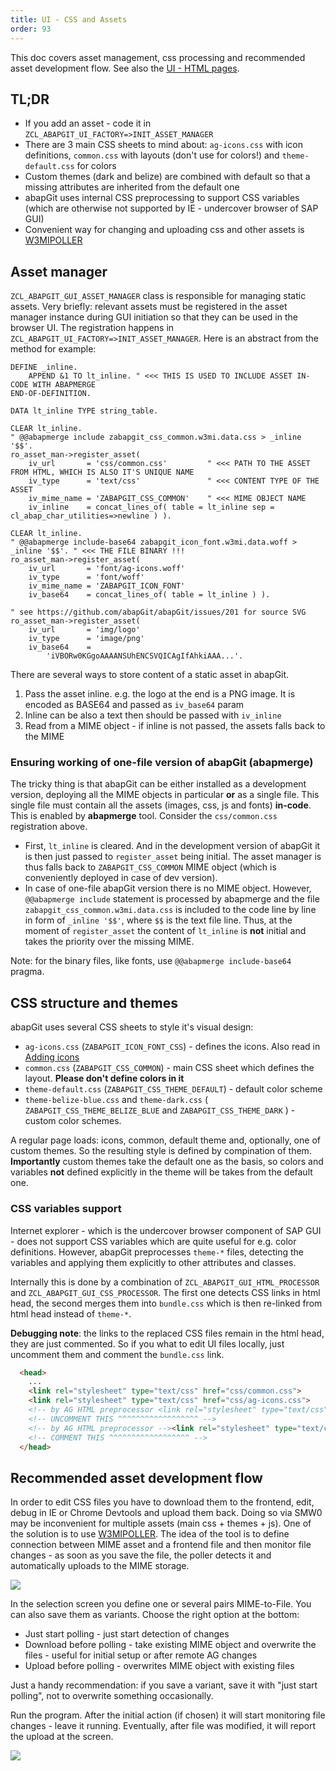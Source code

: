 ```yaml
---
title: UI - CSS and Assets
order: 93
---
```


This doc covers asset management, css processing and recommended asset development flow. See also the [UI - HTML pages](./developing-ui.html).

## TL;DR

- If you add an asset - code it in `ZCL_ABAPGIT_UI_FACTORY=>INIT_ASSET_MANAGER`
- There are 3 main CSS sheets to mind about: `ag-icons.css` with icon definitions, `common.css` with layouts (don't use for colors!) and `theme-default.css` for colors
- Custom themes (dark and belize) are combined with default so that a missing attributes are inherited from the default one
- abapGit uses internal CSS preprocessing to support CSS variables (which are otherwise not supported by IE - undercover browser of SAP GUI)
- Convenient way for changing and uploading css and other assets is [W3MIPOLLER](https://github.com/sbcgua/abap_w3mi_poller)


## Asset manager

`ZCL_ABAPGIT_GUI_ASSET_MANAGER` class is responsible for managing static assets. Very briefly: relevant assets must be registered in the asset manager instance during GUI initiation so that they can be used in the browser UI. The registration happens in `ZCL_ABAPGIT_UI_FACTORY=>INIT_ASSET_MANAGER`. Here is an abstract from the method for example:

```abap
DEFINE _inline.
    APPEND &1 TO lt_inline. " <<< THIS IS USED TO INCLUDE ASSET IN-CODE WITH ABAPMERGE
END-OF-DEFINITION.

DATA lt_inline TYPE string_table.

CLEAR lt_inline.
" @@abapmerge include zabapgit_css_common.w3mi.data.css > _inline '$$'.
ro_asset_man->register_asset(
    iv_url       = 'css/common.css'         " <<< PATH TO THE ASSET FROM HTML, WHICH IS ALSO IT'S UNIQUE NAME
    iv_type      = 'text/css'               " <<< CONTENT TYPE OF THE ASSET
    iv_mime_name = 'ZABAPGIT_CSS_COMMON'    " <<< MIME OBJECT NAME
    iv_inline    = concat_lines_of( table = lt_inline sep = cl_abap_char_utilities=>newline ) ).

CLEAR lt_inline.
" @@abapmerge include-base64 zabapgit_icon_font.w3mi.data.woff > _inline '$$'. " <<< THE FILE BINARY !!!
ro_asset_man->register_asset(
    iv_url       = 'font/ag-icons.woff'
    iv_type      = 'font/woff'
    iv_mime_name = 'ZABAPGIT_ICON_FONT'
    iv_base64    = concat_lines_of( table = lt_inline ) ).

" see https://github.com/abapGit/abapGit/issues/201 for source SVG
ro_asset_man->register_asset(
    iv_url       = 'img/logo'
    iv_type      = 'image/png'
    iv_base64    =
        'iVBORw0KGgoAAAANSUhENCSVQICAgIfAhkiAAA...'.

```

There are several ways to store content of a static asset in abapGit.

1. Pass the asset inline. e.g. the logo at the end is a PNG image. It is encoded as BASE64 and passed as `iv_base64` param
2. Inline can be also a text then should be passed with `iv_inline`
3. Read from a MIME object - if inline is not passed, the assets falls back to the MIME

### Ensuring working of one-file version of abapGit (abapmerge)

The tricky thing is that abapGit can be either installed as a development version, deploying all the MIME objects in particular **or** as a single file. This single file must contain all the assets (images, css, js and fonts) **in-code**. This is enabled by **abapmerge** tool. Consider the `css/common.css` registration above.

- First, `lt_inline` is cleared. And in the development version of abapGit it is then just passed to `register_asset` being initial. The asset manager is thus falls back to `ZABAPGIT_CSS_COMMON` MIME object (which is conveniently deployed in case of dev version).
- In case of one-file abapGit version there is no MIME object. However, `@@abapmerge include` statement is processed by abapmerge and the file `zabapgit_css_common.w3mi.data.css` is included to the code line by line in form of `_inline '$$'`, where `$$` is the text file line. Thus, at the moment of `register_asset` the content of `lt_inline` is **not** initial and takes the priority over the missing MIME.

Note: for the binary files, like fonts, use `@@abapmerge include-base64` pragma.

## CSS structure and themes

abapGit uses several CSS sheets to style it's visual design:

- `ag-icons.css` (`ZABAPGIT_ICON_FONT_CSS`) - defines the icons. Also read in [Adding icons](./adding-icons.html)
- `common.css` (`ZABAPGIT_CSS_COMMON`) - main CSS sheet which defines the layout. **Please don't define colors in it**
- `theme-default.css` (`ZABAPGIT_CSS_THEME_DEFAULT`) - default color scheme
- `theme-belize-blue.css` and `theme-dark.css` ( `ZABAPGIT_CSS_THEME_BELIZE_BLUE` and `ZABAPGIT_CSS_THEME_DARK` ) - custom color schemes.

A regular page loads: icons, common, default theme and, optionally, one of custom themes. So the resulting style is defined by compination of them. **Importantly** custom themes take the default one as the basis, so colors and variables **not** defined explicitly in the theme will be takes from the default one.

### CSS variables support

Internet explorer - which is the undercover browser component of SAP GUI - does not support CSS variables which are quite useful for e.g. color definitions. However, abapGit preprocesses `theme-*` files, detecting the variables and applying them explicitly to other attributes and classes.

Internally this is done by a combination of `ZCL_ABAPGIT_GUI_HTML_PROCESSOR` and `ZCL_ABAPGIT_GUI_CSS_PROCESSOR`. The first one detects CSS links in html head, the second merges them into `bundle.css` which is then re-linked from html head instead of `theme-*`.

**Debugging note**: the links to the replaced CSS files remain in the html head, they are just commented. So if you what to edit UI files locally, just uncomment them and comment the `bundle.css` link.

```html
  <head>
    ...
    <link rel="stylesheet" type="text/css" href="css/common.css">
    <link rel="stylesheet" type="text/css" href="css/ag-icons.css">
    <!-- by AG HTML preprocessor <link rel="stylesheet" type="text/css" href="css/theme-default.css">-->
    <!-- UNCOMMENT THIS ^^^^^^^^^^^^^^^^^^ -->
    <!-- by AG HTML preprocessor --><link rel="stylesheet" type="text/css" href="css/bundle.css">
    <!-- COMMENT THIS ^^^^^^^^^^^^^^^^^^ -->
  </head>
```

## Recommended asset development flow

In order to edit CSS files you have to download them to the frontend, edit, debug in IE or Chrome Devtools and upload them back. Doing so via SMW0 may be inconvenient for multiple assets (main css + themes + js). One of the solution is to use [W3MIPOLLER](https://github.com/sbcgua/abap_w3mi_poller). The idea of the tool is to define connection between MIME asset and a frontend file and then monitor file changes - as soon as you save the file, the poller detects it and automatically uploads to the MIME storage.

![](../img/w3mimepoller-1.png)

In the selection screen you define one or several pairs MIME-to-File. You can also save them as variants. Choose the right option at the bottom:

- Just start polling - just start detection of changes
- Download before polling - take existing MIME object and overwrite the files - useful for initial setup or after remote AG changes
- Upload before polling - overwrites MIME object with existing files

Just a handy recommendation: if you save a variant, save it with "just start polling", not to overwrite something occasionally.

Run the program. After the initial action (if chosen) it will start monitoring file changes - leave it running. Eventually, after file was modified, it will report the upload at the screen.

![](../img/w3mimepoller-2.png)
